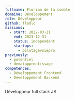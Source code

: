 ```yaml
---
fullname: Florian de la comble
domaine: Développement
role: Développeur
github: flodlc
missions:
  - start: 2022-03-21
    end: 2023-12-31
    status: independent
    startups:
      - pilotagevoiepro
previously:
  - potentiel
  - dematapprentissage
competences:
  - Développement Frontend
  - Développement Backend
---
```

Développeur full stack JS